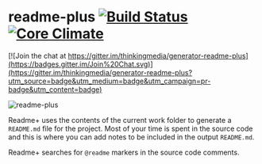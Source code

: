 # readme-plus [![Build Status](https://travis-ci.org/thinkingmedia/readme-plus.svg?branch=master)](https://travis-ci.org/thinkingmedia/readme-plus) [![Core Climate](https://codeclimate.com/github/thinkingmedia/readme-plus/badges/gpa.svg)](https://codeclimate.com/github/thinkingmedia/readme-plus)

[![Join the chat at https://gitter.im/thinkingmedia/generator-readme-plus](https://badges.gitter.im/Join%20Chat.svg)](https://gitter.im/thinkingmedia/generator-readme-plus?utm_source=badge&utm_medium=badge&utm_campaign=pr-badge&utm_content=badge)
<div><img title="readme-plus" src="https://raw.githubusercontent.com/thinkingmedia/readme-plus/master/readme-plus.png" style="margin: 0 auto;"></div>

Readme+ uses the contents of the current work folder to generate a `README.md` file for the project. Most of your
time is spent in the source code and this is where you can add notes to be included in the output `README.md`.

Readme+ searches for `@readme` markers in the source code comments.
